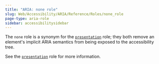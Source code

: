 ```yaml
---
title: "ARIA: none role"
slug: Web/Accessibility/ARIA/Reference/Roles/none_role
page-type: aria-role
sidebar: accessibilitysidebar
---
```


The `none` role is a synonym for the [`presentation`](/en-US/docs/Web/Accessibility/ARIA/Reference/Roles/presentation_role) role; they both remove an element's implicit ARIA semantics from being exposed to the accessibility tree.

See the [`presentation`](/en-US/docs/Web/Accessibility/ARIA/Reference/Roles/presentation_role) role for more information.
